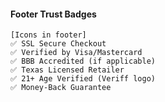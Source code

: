 #### Footer Trust Badges

```
[Icons in footer]
✅ SSL Secure Checkout
✅ Verified by Visa/Mastercard
✅ BBB Accredited (if applicable)
✅ Texas Licensed Retailer
✅ 21+ Age Verified (Veriff logo)
✅ Money-Back Guarantee
```
